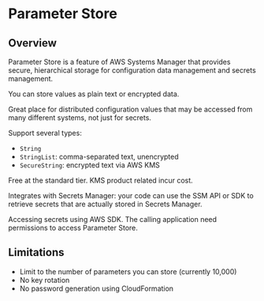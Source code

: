 # Parameter Store

## Overview

Parameter Store is a feature of AWS Systems Manager that provides secure, hierarchical storage for configuration data management and secrets management.

You can store values as plain text or encrypted data.

Great place for distributed configuration values that may be accessed from many different systems, not just for secrets.

Support several types:
- `String`
- `StringList`: comma-separated text, unencrypted
- `SecureString`: encrypted text via AWS KMS

Free at the standard tier. KMS product related incur cost.

Integrates with Secrets Manager: your code can use the SSM API or SDK to retrieve secrets
that are actually stored in Secrets Manager.

Accessing secrets using AWS SDK. The calling application need permissions to access Parameter Store.


## Limitations

- Limit to the number of parameters you can store (currently 10,000)
- No key rotation
- No password generation using CloudFormation
